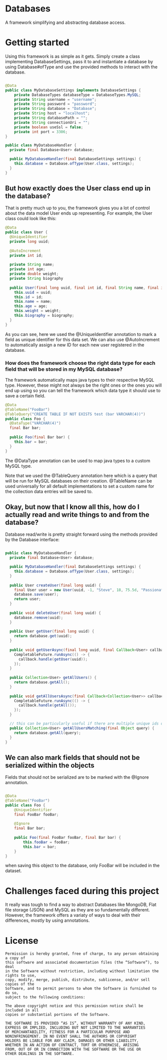 # Databases
A framework simplifying and abstracting database access.

# Getting started
Using this framework is as simple as it gets. Simply create a class implementing DatabaseSettings, pass it to and instantiate a database by using Database#ofType and use the provided methods to interact with the database.
```java

@Data
public class MyDatabaseSettings implements DatabaseSettings {
    private DatabaseTypes databaseType = DatabaseTypes.MySQL;
    private String username = "username";
    private String password = "password";
    private String database = "Database";
    private String host = "localhost";
    private String databasePath = "";
    private String connectionUri = "";
    private boolean useSsl = false;
    private int port = 3306;
}

public class MyDatabaseHandler {
  private final Database<User> database;

  public MyDatabaseHandler(final DatabaseSettings settings) {
    this.database = Database.ofType(User.class, settings);
  }
}
```

## But how exactly does the User class end up in the database?
That is pretty much up to you, the framework gives you a lot of control about the data model User ends up representing. For example, the User class could look like this:
```java
@Data
public class User {
  @UniqueIdentifier
  private long uuid;
  
  @AutoIncrement
  private int id;
  
  private String name;
  private int age;
  private double weight;
  private String biography
  
  public User(final long uuid, final int id, final String name, final int age, final double weight, final String biography) {
    this.uuid = uuid;
    this.id = id;
    this.name = name;
    this.age = age;
    this.weight = weight;
    this.biography = biography;
  }
}
```

As you can see, here we used the @UniqueIdentifier annotation to mark a field as unique identifier for this data set. We can also use @AutoIncrement to automatically 
assign a new ID for each new user registered in the database.

### How does the framework choose the right data type for each field that will be stored in my MySQL database?
The framework automatically maps java types to their respective MySQL type. However, these might not always be the right ones
or the ones you will end up using so you can tell the framework which data type it should use to save a certain field.
```java
@Data
@TableName("FooBar")
@TableQuery("CREATE TABLE IF NOT EXISTS test (bar VARCHAR(4))")
public class Foo {
  @DataType("VARCHAR(4)")
  final Bar bar;
  
  public Foo(final Bar bar) {
    this.bar = bar;
  }
}
```
The @DataType annotation can be used to map java types to a custom MySQL type.

Note that we used the @TableQuery annotation here which is a query that will be run for MySQL databases on their creation. @TableName can be used universally 
for all default implementations to set a custom name for the collection data entries will be saved to.

## Okay, but now that I know all this, how do I actually read and write things to and from the database?
Database read/write is pretty straight forward using the methods provided by the Database<T> interface:
```java

public class MyDatabaseHandler {
  private final Database<User> database;

  public MyDatabaseHandler(final DatabaseSettings settings) {
    this.database = Database.ofType(User.class, settings);
  }
  
  public User createUser(final long uuid) {
    final User user = new User(uuid, -1, "Steve", 18, 75.5d, "Passionate Programmer!")
    database.save(user);
    return user;
  }
  
  public void deleteUser(final long uuid) {
    database.remove(uuid);
  }
  
  public User getUser(final long uuid) {
    return database.get(uuid);
  }
  
  public void getUserAsync(final long uuid, final Callback<User> callback) {
    CompletableFuture.runAsync(() -> {
      callback.handle(getUser(uuid));
    });
  }
  
  public Collection<User> getAllUsers() {
    return database.getAll();
  }
  
  public void getAllUsersAsync(final Callback<Collection<User>> callback) {
    CompletableFuture.runAsync(() -> {
      callback.handle(getAll());
    });
  }

  // this can be particularly useful if there are multiple unique ids or we're using mysql and want to run a custom query
  public Collection<User> getAllUsersMatching(final Object query) {
    return database.getAll(query);
  }
}
```

## We can also mark fields that should not be serialized within the objects
Fields that should not be serialized are to be marked with the @Ignore annotation.
```java

@Data
@TableName("FooBar")
public class Foo {
    @UniqueIdentifier
    final FooBar fooBar;
    
    @Ignore
    final Bar bar;
    
    public Foo(final FooBar fooBar, final Bar bar) {
        this.fooBar = fooBar;
        this.bar = bar;
    }
}
```
when saving this object to the database, only FooBar will be included in the dataset.


# Challenges faced during this project
It really was tough to find a way to abstract Databases like MongoDB, Flat file storage (JSON) and MySQL as they are so fundamentally different. However, the
framework offers a variaty of ways to deal with their differences, mostly by using annotations.

# License
```
Permission is hereby granted, free of charge, to any person obtaining a copy of
this software and associated documentation files (the “Software”), to deal
in the Software without restriction, including without limitation the rights to use,
copy, modify, merge, publish, distribute, sublicense, and/or sell copies of the
Software, and to permit persons to whom the Software is furnished to do so,
subject to the following conditions:

The above copyright notice and this permission notice shall be included in all 
copies or substantial portions of the Software.

THE SOFTWARE IS PROVIDED “AS IS”, WITHOUT WARRANTY OF ANY KIND, 
EXPRESS OR IMPLIED, INCLUDING BUT NOT LIMITED TO THE WARRANTIES
OF MERCHANTABILITY, FITNESS FOR A PARTICULAR PURPOSE AND
NONINFRINGEMENT. IN NO EVENT SHALL THE AUTHORS OR COPYRIGHT 
HOLDERS BE LIABLE FOR ANY CLAIM, DAMAGES OR OTHER LIABILITY,
WHETHER IN AN ACTION OF CONTRACT, TORT OR OTHERWISE, ARISING 
FROM, OUT OF OR IN CONNECTION WITH THE SOFTWARE OR THE USE OR
OTHER DEALINGS IN THE SOFTWARE.
```

